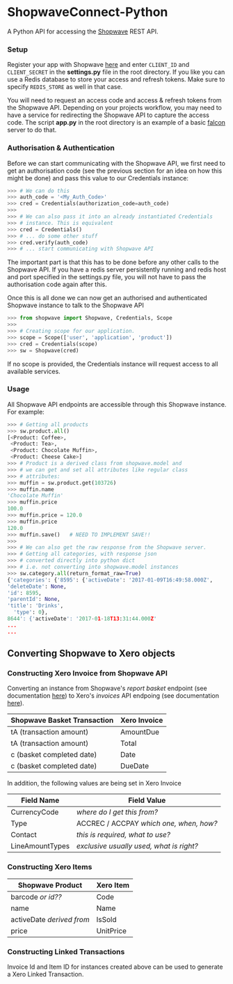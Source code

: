 
ShopwaveConnect-Python
=====================

A Python API for accessing the [Shopwave](http://developer.merchantstack.com/shopwave/api/documentation) REST API. 

### Setup

Register your app with Shopwave [here](http://developer.merchantstack.com/app) and 
enter `CLIENT_ID` and `CLIENT_SECRET` in the **settings.py** file in the root directory. 
If you like you can use a Redis database to store your access and refresh tokens. Make sure
to specify `REDIS_STORE` as well in that case. 

You will need to request an access code and access & refresh tokens from the Shopwave API. 
Depending on your projects workflow, you may need to have a service for redirecting the 
Shopwave API to capture the access code. The script **app.py** in the root directory is an 
example of a basic [falcon](https://falconframework.org) server to do that.


### Authorisation & Authentication 

Before we can start communicating with the Shopwave API, we first need to get an 
authorisation code (see the previous section for an idea on how this might be
done) and pass this value to our Credentials instance:

```python
>>> # We can do this
>>> auth_code = '<My_Auth_Code>'
>>> cred = Credentials(authorization_code=auth_code)
>>>
>>> # We can also pass it into an already instantiated Credentials 
>>> # instance. This is equivalent
>>> cred = Credentials()
>>> # ... do some other stuff
>>> cred.verify(auth_code)
>>> # ... start communicating with Shopwave API
```

The important part is that this has to be done before any other calls to the
Shopwave API. If you have a redis server persistently running and redis host and
port specified in the settings.py file, you will not have to pass the
authorisation code again after this.

Once this is all done we can now get 
an authorised and authenticated Shopwave instance to talk to the Shopwave API

```python
>>> from shopwave import Shopwave, Credentials, Scope
>>>
>>> # Creating scope for our application. 
>>> scope = Scope(['user', 'application', 'product'])
>>> cred = Credentials(scope)
>>> sw = Shopwave(cred)
```
If no scope is provided, the Credentials instance will request access to all available
services.


### Usage 

All Shopwave API endpoints are accessible through this Shopwave instance. For example:

```python
>>> # Getting all products
>>> sw.product.all()
[<Product: Coffee>,
 <Product: Tea>,
 <Product: Chocolate Muffin>,
 <Product: Cheese Cake>]
>>> # Product is a derived class from shopwave.model and 
>>> # we can get and set all attributes like regular class
>>> # attributes:
>>> muffin = sw.product.get(103726)
>>> muffin.name 
'Chocolate Muffin'
>>> muffin.price
100.0
>>> muffin.price = 120.0
>>> muffin.price
120.0
>>> muffin.save()   # NEED TO IMPLEMENT SAVE!!
>>>
>>> # We can also get the raw response from the Shopwave server.
>>> # Getting all categories, with response json 
>>> # converted directly into python dict
>>> # i.e. not converting into shopwave.model instances
>>> sw.category.all(return_format_raw=True)
{'categories': {'8595': {'activeDate': '2017-01-09T16:49:58.000Z',
'deleteDate': None,
'id': 8595, 
'parentId': None,
'title': 'Drinks',
  'type': 0},
8644': {'activeDate': '2017-01-18T13:31:44.000Z'
...
...
```

## Converting Shopwave to Xero objects

### Constructing Xero Invoice from Shopwave API

Converting an instance from Shopwave's *report basket* endpoint (see documentation [here](http://developer.merchantstack.com/shopwave/api/documentation/report/basket/GET)) to Xero's *invoices*
API endpoing (see documentation [here](https://developer.xero.com/documentation/api/invoices)).

| Shopwave Basket Transaction                 | Xero Invoice                                   |
| --------------------------------------------|------------------------------------------------|
| tA (transaction amount)                     | AmountDue                                      |
| tA (transaction amount)                     | Total                                          |
| c  (basket completed date)                  | Date                                           |
| c  (basket completed date)                  | DueDate                                        |

In addition, the following values are being set in Xero Invoice

| Field Name                                  | Field Value                                    |
| --------------------------------------------|------------------------------------------------|
| CurrencyCode                                | *where do I get this from?*                    |
| Type                                        | ACCREC / ACCPAY *which one, when, how?*        |
| Contact                                     | *this is required, what to use?*               |
| LineAmountTypes                             | *exclusive usually used, what is right?*       |

### Constructing Xero Items

| Shopwave Product                            | Xero Item                                      |
| --------------------------------------------|------------------------------------------------|
| barcode *or id??*                           | Code                                           |
| name                                        | Name                                           |
| activeDate *derived from*                   | IsSold                                         |
| price                                       | UnitPrice                                      |


### Constructing Linked Transactions
Invoice Id and Item ID for instances created above can be used to generate a
Xero Linked Transaction.


